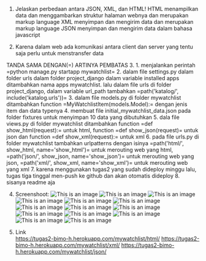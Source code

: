 1. Jelaskan perbedaan antara JSON, XML, dan HTML!
    HTML menampilkan data dan menggambarkan struktur halaman webnya dan merupakan markup language
    XML menyimpan dan mengirim data dan merupakan markup language
    JSON menyimpan dan mengirim data dalam bahasa javascript

2. Karena dalam web ada komunikasi antara client dan server yang tentu saja perlu untuk menstransfer data

TANDA SAMA DENGAN(=) ARTINYA PEMBATAS
3.  1.  menjalankan perintah =python manage.py startapp mywatchlist=
    2.  dalam file settings.py dalam folder urls dalam folder project_django dalam variable installed apps ditambahkan nama apps mywatchlist. lalu dalam file urls di folder project_django, dalam variable url_path tambahkan =path('katalog/', include('katalog.urls'))=
    3. dalam file models.py di folder mywatchlist ditambahkan function =MyWatchlistItem(models.Model):= dengan jenis item dan data typenya
    4. membuat file initial_mywatchlist_data.json pada folder fixtures untuk menyimpan 10 data yang dibutuhkan
    5. dala file views.py di folder mywatchlist ditambahkan function =def show_html(request):= untuk html, function =def show_json(request)= untuk json dan function =def show_xml(request):= untuk xml
    6. pada file urls.py di folder mywatchlist tambahkan urlpatterns dengan isinya =path('html/', show_html, name='show_html')= untuk merouting web yang html, =path('json/', show_json, name='show_json')= untuk merouting web yang json, =path('xml/', show_xml, name='show_xml')= untuk merouting web yang xml
    7. karena menggunakan tugas2 yang sudah dideploy minggu lalu, tugas tiga tinggal men-push ke github dan akan otomatis dideploy
    8. sisanya readme aja

4. Screenshoot:
![This is an image](tugas3_sc_html_1.jpg)
![This is an image](tugas3_sc_html_2.jpg)
![This is an image](tugas3_sc_html_3.jpg)
![This is an image](tugas3_sc_html_4.jpg)
![This is an image](tugas3_sc_html_5.jpg)
![This is an image](tugas3_sc_json_1.jpg)
![This is an image](tugas3_sc_json_2.jpg)
![This is an image](tugas3_sc_json_3.jpg)
![This is an image](tugas3_sc_json_4.jpg)
![This is an image](tugas3_sc_json_5.jpg)
![This is an image](tugas3_sc_xml_1.jpg)
![This is an image](tugas3_sc_xml_2.jpg)
![This is an image](tugas3_sc_xml_3.jpg)
![This is an image](tugas3_sc_xml_4.jpg)

5.  Link    
    https://tugas2-bimo-h.herokuapp.com/mywatchlist/html/
    https://tugas2-bimo-h.herokuapp.com/mywatchlist/xml/
    https://tugas2-bimo-h.herokuapp.com/mywatchlist/json/